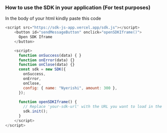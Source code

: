 ### How to use the SDK in your application (For test purposes)

In the body of your html kindly paste this code
```js
<script src="https://sdk-js-app.vercel.app/sdk.js"></script>
    <button id="sendMessageButton" onclick="openSDKIframe()">
      Open SDK Iframe
    </button>

    <script>
      function onSuccess(data) { }
      function onError(data) {}
      function onClose(data) {}
      const sdk = new SDK({
        onSuccess,
        onError,
        onClose,
        config: { name: "Nyerishi", amount: 300 },
      });
    
      function openSDKIframe() {
        // Replace 'your-sdk-url' with the URL you want to load in the iframe
        sdk.init();
      }
    </script>
</script>
```
